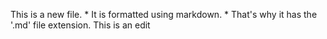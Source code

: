 This is a new file. * It is formatted using markdown. * That's why it has the '.md' file extension.
This is an edit
